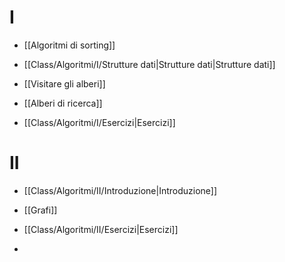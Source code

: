 # I
- [[Algoritmi di sorting]]
- [[Class/Algoritmi/I/Strutture dati|Strutture dati|Strutture dati]]
- [[Visitare gli alberi]]
- [[Alberi di ricerca]]


- [[Class/Algoritmi/I/Esercizi|Esercizi]]

# II
- [[Class/Algoritmi/II/Introduzione|Introduzione]]
- [[Grafi]]

- [[Class/Algoritmi/II/Esercizi|Esercizi]]
- 